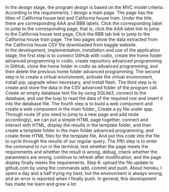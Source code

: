 In the design stage, the program design is based on the MVC model criteria. According to the requirements, I design a main page. The page has the titles of California house test and California house train. Under the title, there are corresponding AAA and BBB labels. Click the corresponding label to jump to the corresponding page, that is, click the AAA label link to jump to the California house test page, Click the BBB tab link to jump to the California house train page. The two pages show the data extracted from the California house CSV file downloaded from kaggle website.  
In the development, implementation, installation and use of the application stage, the first step is to connect GitHub with codio, create the home folder advanced programming in codio, create repository advanced programming in GitHub, clone the home folder in codio as advanced programming, and then delete the previous home folder advanced programming. The second step is to create a virtual environment, activate the virtual environment, install pip, upgrade when necessary, and install flash. The third step is to create and store the data in the CSV advanced folder of the program call. Create an empty database text file by using SQLite3, connect to the database, and use the loop to read the data of the required row and insert it into the database file. The fourth step is to build a web component and create a web component in the main folder_ Create a py file under app. Through route (if you need to jump to a new page and add route accordingly), we can put a simple HTML page together, connect and interact with HTML, display the results in the template folder, and then create a template folder in the main folder advanced programming, and create three HTML files for the template file, And put this code into the file to cycle through the results of our regular query. The fifth step is to enter the command to run in the terminal, test whether the page meets the requirements and whether the result is wrong, debug, check whether the parameters are wrong, continue to refresh after modification, and the page display finally meets the requirements. Step 6: upload the file update to github.com by using the commands add, commit and push.
About heroku, I spent a day and a half trying my best, but the environment is always wrong, and an error is reported when I finally push. In general, this development has made me learn and grow a lot.

